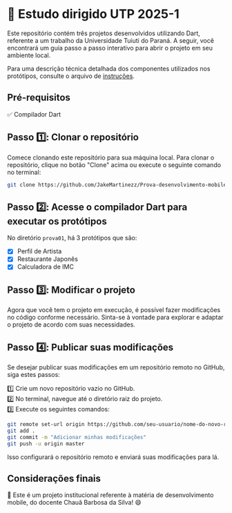# 🚀 Estudo dirigido UTP 2025-1

Este repositório contém três projetos desenvolvidos utilizando Dart, referente a um trabalho da Universidade Tuiuti do Paraná. A seguir, você encontrará um guia passo a passo interativo para abrir o projeto em seu ambiente local.

Para uma descrição técnica detalhada dos componentes utilizados nos protótipos, consulte o arquivo de [instruções](Prova01/prova01.md).


## Pré-requisitos

✅ Compilador Dart

## Passo 1️⃣: Clonar o repositório

Comece clonando este repositório para sua máquina local. Para clonar o repositório, clique no botão "Clone" acima ou execute o seguinte comando no terminal:

```bash
git clone https://github.com/JakeMartinezz/Prova-desenvolvimento-mobile
```

## Passo 2️⃣: Acesse o compilador Dart para executar os protótipos

No diretório `prova01`, há 3 protótipos que são:

- [x] Perfil de Artista
- [x] Restaurante Japonês
- [x] Calculadora de IMC

## Passo 3️⃣: Modificar o projeto

Agora que você tem o projeto em execução, é possível fazer modificações no código conforme necessário. Sinta-se à vontade para explorar e adaptar o projeto de acordo com suas necessidades.

## Passo 4️⃣: Publicar suas modificações

Se desejar publicar suas modificações em um repositório remoto no GitHub, siga estes passos:

1️⃣ Crie um novo repositório vazio no GitHub.  
2️⃣ No terminal, navegue até o diretório raiz do projeto.  
3️⃣ Execute os seguintes comandos:

```bash
git remote set-url origin https://github.com/seu-usuario/nome-do-novo-repositorio.git
git add .
git commit -m "Adicionar minhas modificações"
git push -u origin master
```

Isso configurará o repositório remoto e enviará suas modificações para lá.

## Considerações finais

🎉 Este é um projeto institucional referente à matéria de desenvolvimento mobile, do docente Chauã Barbosa da Silva! 😄
